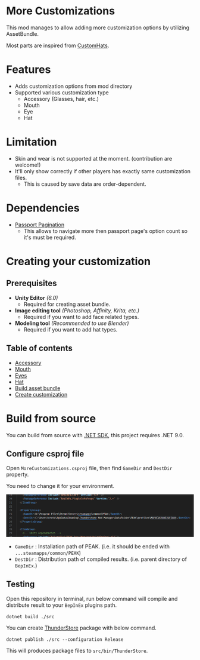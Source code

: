# More Customizations

This mod manages to allow adding more customization options by utilizing AssetBundle.

Most parts are inspired from [CustomHats](https://github.com/radsi/PEAK-CustomHats).

# Features

- Adds customization options from mod directory
- Supported various customization type
  - Accessory (Glasses, hair, etc.)
  - Mouth
  - Eye
  - Hat

# Limitation

- Skin and wear is not supported at the moment. (contribution are welcome!)
- It'll only show correctly if other players has exactly same customization files.
  - This is caused by save data are order-dependent.

# Dependencies

- [Passport Pagination](https://github.com/radsi/PEAK-PassportPagination)
  - This allows to navigate more then passport page's option count so it's must be required.

# Creating your customization

## Prerequisites

- **Unity Editor** *(6.0)*
  - Required for creating asset bundle.
- **Image editing tool** *(Photoshop, Affinity, Krita, etc.)*
  - Required if you want to add face related types.
- **Modeling tool** *(Recommended to use Blender)*
  - Required if you want to add hat types.

## Table of contents

- [Accessory](./docs/accessory.md)
- [Mouth](./docs/mouth.md)
- [Eyes](./docs/eyes.md)
- [Hat](./docs/hat.md)
- [Build asset bundle](./docs/build-asset-bundle.md)
- [Create customization](./docs/create-customization.md)

# Build from source

You can build from source with [.NET SDK](https://dot.net), this project requires .NET 9.0.

## Configure csproj file

Open `MoreCustomizations.csproj` file, then find `GameDir` and `DestDir` property.

You need to change it for your environment.

![How it should be](./docs/img/build-from-source-1.png)

- `GameDir` : Installation path of PEAK. (i.e. it should be ended with `...steamapps/common/PEAK`)
- `DestDir` : Distribution path of compiled results. (i.e. parent directory of `BepInEx`.)

## Testing

Open this repository in terminal, run below command will compile and distribute result to your `BepInEx` plugins path.

```
dotnet build ./src
```

You can create [ThunderStore](https://thunderstore.io/c/peak) package with below command.

```
dotnet publish ./src --configuration Release
```

This will produces package files to `src/bin/ThunderStore`.